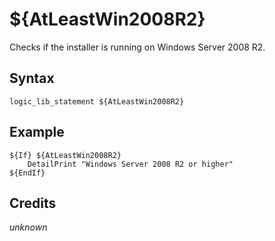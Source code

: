 # ${AtLeastWin2008R2}

Checks if the installer is running on Windows Server 2008 R2.

## Syntax

    logic_lib_statement ${AtLeastWin2008R2}

## Example

    ${If} ${AtLeastWin2008R2}
        DetailPrint "Windows Server 2008 R2 or higher"
    ${EndIf}

## Credits

*unknown*
